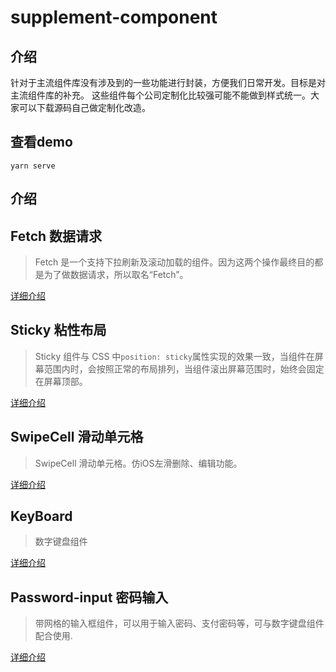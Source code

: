 # supplement-component

## 介绍
针对于主流组件库没有涉及到的一些功能进行封装，方便我们日常开发。目标是对主流组件库的补充。
这些组件每个公司定制化比较强可能不能做到样式统一。大家可以下载源码自己做定制化改造。
## 查看demo
```
yarn serve
```
## 介绍

## Fetch 数据请求

> Fetch 是一个支持下拉刷新及滚动加载的组件。因为这两个操作最终目的都是为了做数据请求，所以取名“Fetch”。

[详细介绍](./src/components/fetch)


## Sticky 粘性布局

> Sticky 组件与 CSS 中`position: sticky`属性实现的效果一致，当组件在屏幕范围内时，会按照正常的布局排列，当组件滚出屏幕范围时，始终会固定在屏幕顶部。

[详细介绍](./src/components/sticky)


## SwipeCell 滑动单元格

> SwipeCell 滑动单元格。仿iOS左滑删除、编辑功能。

[详细介绍](./src/components/swipe-cell)


## KeyBoard

> 数字键盘组件

[详细介绍](./src/components/key-board)

## Password-input 密码输入

> 带网格的输入框组件，可以用于输入密码、支付密码等，可与数字键盘组件配合使用.

[详细介绍](./src/components/password-input)



